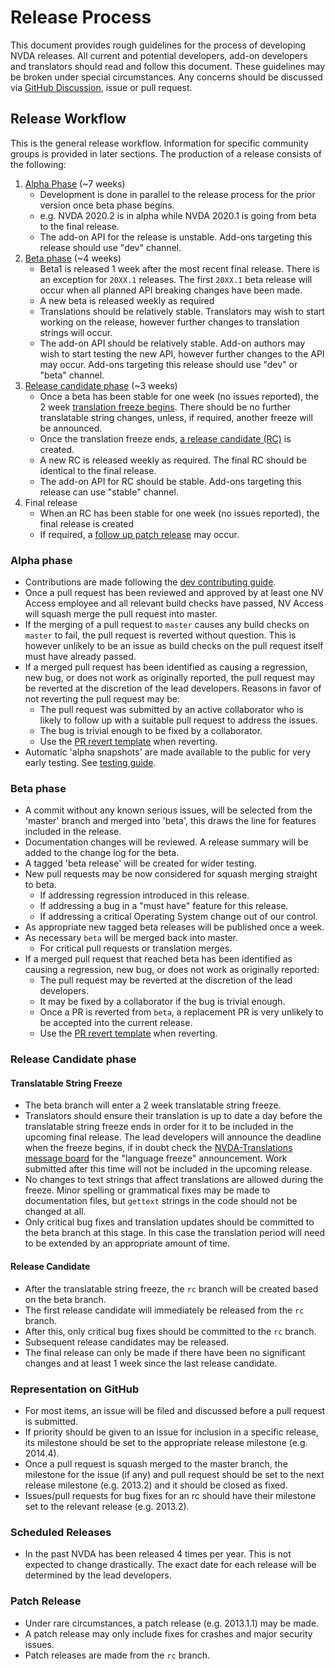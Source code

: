 # Release Process

This document provides rough guidelines for the process of developing NVDA releases.
All current and potential developers, add-on developers and translators should read and follow this document.
These guidelines may be broken under special circumstances.
Any concerns should be discussed via [GitHub Discussion](https://github.com/nvaccess/nvda/discussions), issue or pull request.

## Release Workflow

This is the general release workflow.
Information for specific community groups is provided in later sections.
The production of a release consists of the following:

1. [Alpha Phase](#alpha-phase) (~7 weeks)
   * Development is done in parallel to the release process for the prior version once beta phase begins.
   * e.g. NVDA 2020.2 is in alpha while NVDA 2020.1 is going from beta to the final release.
   * The add-on API for the release is unstable.
   Add-ons targeting this release should use "dev" channel.
1. [Beta phase](#beta-phase) (~4 weeks)
    * Beta1 is released 1 week after the most recent final release.
    There is an exception for `20XX.1` releases.
    The first `20XX.1` beta release will occur when all planned API breaking changes have been made.
    * A new beta is released weekly as required
    * Translations should be relatively stable.
    Translators may wish to start working on the release, however further changes to translation strings will occur.
    * The add-on API should be relatively stable.
    Add-on authors may wish to start testing the new API, however further changes to the API may occur.
    Add-ons targeting this release should use "dev" or "beta" channel.
1. [Release candidate phase](#Release-Candidate-phase) (~3 weeks)
    * Once a beta has been stable for one week (no issues reported), the 2 week [translation freeze begins](#translatable-string-freeze).
    There should be no further translatable string changes, unless, if required, another freeze will be announced.
    * Once the translation freeze ends, [a release candidate (RC)](#release-candidate) is created.
    * A new RC is released weekly as required.
    The final RC should be identical to the final release.
    * The add-on API for RC should be stable.
    Add-ons targeting this release can use "stable" channel.
1. Final release
    * When an RC has been stable for one week (no issues reported), the final release is created
    * If required, a [follow up patch release](#patch-release) may occur.

### Alpha phase

* Contributions are made following the [dev contributing guide](../dev/contributing.md).
* Once a pull request has been reviewed and approved by at least one NV Access employee and all relevant build checks have passed, NV Access will squash merge the pull request into master.
* If the merging of a pull request to `master` causes any build checks on `master` to fail, the pull request is reverted without question.
This is however unlikely to be an issue as build checks on the pull request itself must have already passed.
* If a merged pull request has been identified as causing a regression, new bug, or does not work as originally reported, the pull request may be reverted at the discretion of the lead developers. Reasons in favor of not reverting the pull request may be:
  * The pull request was submitted by an active collaborator who is likely to follow up with a suitable pull request to address the issues.
  * The bug is trivial enough to be fixed by a collaborator.
  * Use the [PR revert template](../../.github/PULL_REQUEST_TEMPLATE/revert.md) when reverting.
* Automatic 'alpha snapshots' are made available to the public for very early testing. See [testing guide](../testing/contributing.md).

### Beta phase

* A commit without any known serious issues, will be selected from the 'master' branch and merged into 'beta', this draws the line for features included in the release.
* Documentation changes will be reviewed. A release summary will be added to the change log for the beta.
* A tagged 'beta release' will be created for wider testing.
* New pull requests may be now considered for squash merging straight to beta.
  * If addressing regression introduced in this release.
  * If addressing a bug in a "must have" feature for this release.
  * If addressing a critical Operating System change out of our control.
* As appropriate new tagged beta releases will be published once a week.
* As necessary `beta` will be merged back into master.
  * For critical pull requests or translation merges.
* If a merged pull request that reached beta has been identified as causing a regression, new bug, or does not work as originally reported:
  * The pull request may be reverted at the discretion of the lead developers.
  * It may be fixed by a collaborator if the bug is trivial enough.
  * Once a PR is reverted from `beta`, a replacement PR is very unlikely to be accepted into the current release.
  * Use the [PR revert template](../../.github/PULL_REQUEST_TEMPLATE/revert.md) when reverting.

### Release Candidate phase

#### Translatable String Freeze

* The beta branch will enter a 2 week translatable string freeze.
* Translators should ensure their translation is up to date a day before the translatable string freeze ends in order for it to be included in the upcoming final release.
The lead developers will announce the deadline when the freeze begins, if in doubt check the [NVDA-Translations message board](https://groups.io/g/nvda-translations/) for the "language freeze" announcement.
Work submitted after this time will not be included in the upcoming release.
* No changes to text strings that affect translations are allowed during the freeze. Minor spelling or grammatical fixes may be made to documentation files, but `gettext` strings in the code should not be changed at all.
* Only critical bug fixes and translation updates should be committed to the beta branch at this stage.
In this case the translation period will need to be extended by an appropriate amount of time.

#### Release Candidate

* After the translatable string freeze, the `rc` branch will be created based on the beta branch.
* The first release candidate will immediately be released from the `rc` branch.
* After this, only critical bug fixes should be committed to the `rc` branch.
* Subsequent release candidates may be released.
* The final release can only be made if there have been no significant changes and at least 1 week since the last release candidate.

### Representation on GitHub

* For most items, an issue will be filed and discussed before a pull request is submitted.
* If priority should be given to an issue for inclusion in a specific release, its milestone should be set to the appropriate release milestone (e.g. 2014.4).
* Once a pull request is squash merged to the master branch, the milestone for the issue (if any) and pull request should be set to the next release milestone (e.g. 2013.2) and it should be closed as fixed.
* Issues/pull requests for bug fixes for an rc should have their milestone set to the relevant release (e.g. 2013.2).

### Scheduled Releases

* In the past NVDA has been released 4 times per year. This is not expected to change drastically. The exact date for each release will be determined by the lead developers.

### Patch Release

* Under rare circumstances, a patch release (e.g. 2013.1.1) may be made.
* A patch release may only include fixes for crashes and major security issues.
* Patch releases are made from the `rc` branch.
